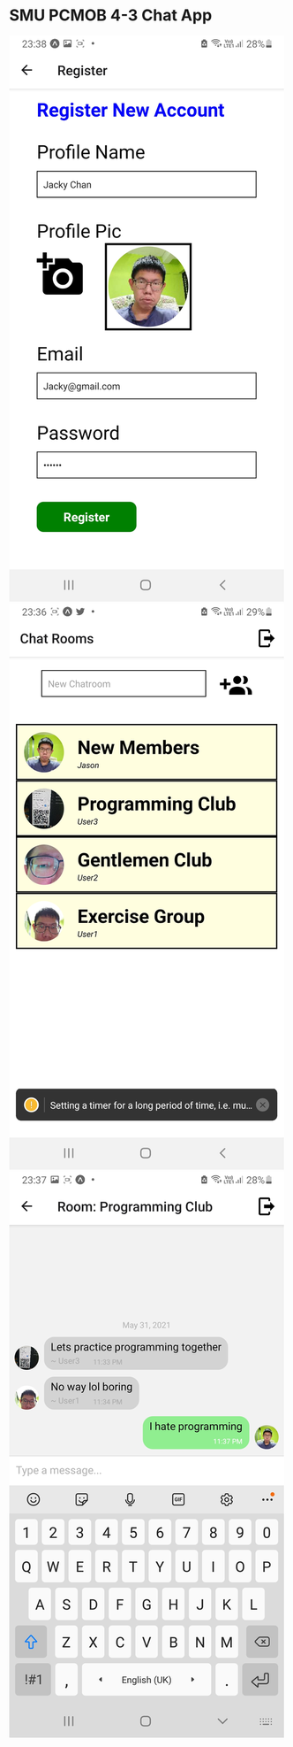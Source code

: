 # SMU PCMOB 4-3 Chat App #
![Screenshot 1](https://github.com/weihong1988/ChatApp/blob/main/screenshots/app_1.jpg?raw=true)
![Screenshot 2](https://github.com/weihong1988/ChatApp/blob/main/screenshots/app_2.jpg?raw=true)
![Screenshot 3](https://github.com/weihong1988/ChatApp/blob/main/screenshots/app_3.jpg?raw=true)
